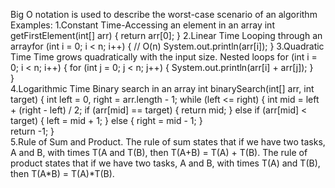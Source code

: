 Big O notation is used to describe the worst-case scenario of an algorithm
 Examples: 1.Constant Time-Accessing an element in an array
 int getFirstElement(int[] arr) {
     return arr[0]; 
 }
 2.Linear Time
 Looping through an arrayfor (int i = 0; i < n; i++) { // O(n)
     System.out.println(arr[i]);
 }
 3.Quadratic Time
 Time grows quadratically with the input size.
 Nested loops for (int i = 0; i < n; i++) {
     for (int j = 0; j < n; j++) {
         System.out.println(arr[i] + arr[j]);
         }  
         }  
         4.Logarithmic Time
         Binary search in an array
         int binarySearch(int[] arr, int target) {
             int left = 0, right = arr.length - 1;
             while (left <= right) {
                 int mid = left + (right - left) / 2;
                 if (arr[mid] == target) {
                     return mid;
                     } else if (arr[mid] < target) {
                         left = mid + 1;
                         } else {
                             right = mid - 1;
                             }   
                             return -1;
                             }   
                             5.Rule of Sum and Product.
                             The rule of sum states that if we have two tasks, A and B, with times T(A
                             and T(B), then T(A+B) = T(A) + T(B). The rule
                             of product states that if we have two tasks, A and B, with times T(A)
                             and T(B), then T(A*B) = T(A)*T(B).
